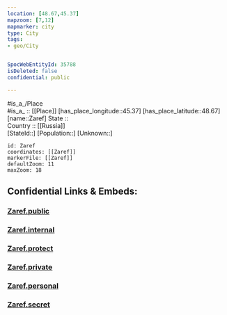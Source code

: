 ```yaml
---
location: [48.67,45.37] 
mapzoom: [7,12] 
mapmarker: city 
type: City
tags:
- geo/City


SpocWebEntityId: 35788
isDeleted: false
confidential: public

---
```

#is_a_/Place  
#is_a_ :: [[Place]] 
[has_place_longitude::45.37] 
[has_place_latitude::48.67] 
[name::Zaref] 
State ::  
Country :: [[Russia]]  
[StateId::] 
[Population::] 
[Unknown::] 


```leaflet
id: Zaref
coordinates: [[Zaref]] 
markerFile: [[Zaref]] 
defaultZoom: 11 
maxZoom: 18
```


## Confidential Links & Embeds: 

### [Zaref.public](/_public/\Earth\Continent\Europe\Europe~East\Russia\Russia~South\Volgograd_Oblast\CityZaref.public.md) 

### [Zaref.internal](/_internal/\Earth\Continent\Europe\Europe~East\Russia\Russia~South\Volgograd_Oblast\CityZaref.internal.md) 

### [Zaref.protect](/_protect/\Earth\Continent\Europe\Europe~East\Russia\Russia~South\Volgograd_Oblast\CityZaref.protect.md) 

### [Zaref.private](/_private/\Earth\Continent\Europe\Europe~East\Russia\Russia~South\Volgograd_Oblast\CityZaref.private.md) 

### [Zaref.personal](/_personal/\Earth\Continent\Europe\Europe~East\Russia\Russia~South\Volgograd_Oblast\CityZaref.personal.md) 

### [Zaref.secret](/_secret/\Earth\Continent\Europe\Europe~East\Russia\Russia~South\Volgograd_Oblast\CityZaref.secret.md)

